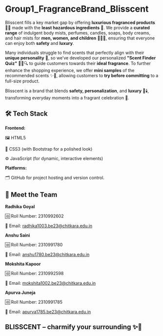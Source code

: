 # Group1_FragranceBrand_Blisscent
Blisscent fills a key market gap by offering **luxurious fragranced products** 🌸✨ made with the **least hazardous ingredients** 🌿. We provide a **curated range** of indulgent body mists, perfumes, candles, soaps, body creams, and hair mists for **men, women, and children** 👩‍👧‍👦, ensuring that everyone can enjoy both **safety** and **luxury**. 

Many individuals struggle to find scents that perfectly align with their **unique personality** 💫, so we’ve developed our personalized **"Scent Finder Quiz"** 🧑‍💻🔍 to guide customers towards their **ideal fragrance**. To further enhance the shopping experience, we offer **mini samples** of the recommended scents ✨🎁, allowing customers to **try before committing** to a full-size product.

Blisscent is a brand that blends **safety, personalization**, and **luxury** 🌿🕯️, transforming everyday moments into a fragrant celebration 🌟.


## 🛠️ **Tech Stack**

**Frontend:**

🖼️ HTML5

🎨 CSS3 (with Bootstrap for a polished look)

⚙️ JavaScript (for dynamic, interactive elements)

**Platforms:**

🗂️ GitHub for project hosting and version control.

## 👥 **Meet the Team**

**Radhika Goyal**

🆔 Roll Number: 2310992602

📧 Email: radhika1003.be23@chitkara.edu.in

**Anshu Saini**

🆔 Roll Number: 2310991780

📧 Email: anshu1780.be23@chitkara.edu.in

**Mokshita Kapoor**

🆔 Roll Number: 2310992598

📧 Email: mokshita1002.be23@chitkara.edu.in

**Apurva Juneja**

🆔 Roll Number: 2310991785

📧 Email: apurva1785.be23@chitkara.edu.in


## **BLISSCENT – charmify your surrounding** ✨🌸
